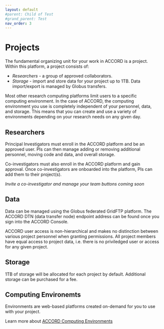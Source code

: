 ```yaml
---
layout: default
#parent: Child of Test
#grand_parent: Test
nav_order: 3
---
```


# Projects

The fundamental organizing unit for your work in ACCORD is a project. Within this platform, a project consists of:

+ *Researchers* - a group of approved collaborators.  
+ *Storage* - import and store data for your project up to 1TB. Data import/export is managed by Globus transfers.  

Most other research computing platforms limit users to a specific computing environment. In the case of ACCORD, the computing environment you use is completely independent of your personnel, data, and storage. This means
that you can create and use a variety of environments depending on your research needs on any given day.


## Researchers

Principal Investigators must enroll in the ACCORD platform and be an approved user. PIs can then manage
adding or removing additional personnel, moving code and data, and overall storage.

Co-investigators must also enroll in the ACCORD platform and gain approval. 
Once co-investigators are onboarded into the platform, PIs can add them
to their project(s).

*Invite a co-investigator and manage your team buttons coming soon*


## Data

Data can be managed using the Globus federated GridFTP platform. The ACCORD DTN (data transfer node) endpoint
address can be found once you sign into the ACCORD Console.

ACCORD user access is non-hierarchical and makes no distinction between various project personnel when granting permissions. 
All project members have equal access to project data, i.e. there is no priviledged user or access for any given project.

## Storage

1TB of storage will be allocated for each project by default. Additional storage can be purchased for a fee.

## Computing Environemts

Environments are web-based platforms created on-demand for you to use with your project. 

Learn more about [ACCORD Computing Environments](environments.html)

